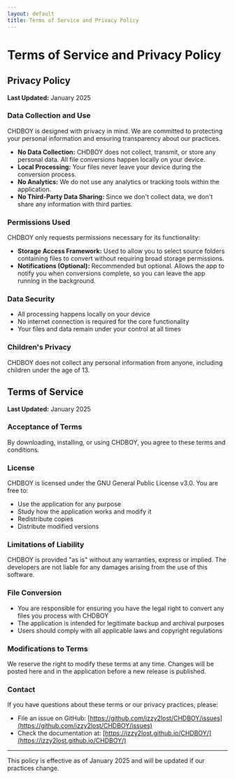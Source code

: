 ```yaml
---
layout: default
title: Terms of Service and Privacy Policy
---
```


# Terms of Service and Privacy Policy

## Privacy Policy

**Last Updated:** January 2025

### Data Collection and Use

CHDBOY is designed with privacy in mind. We are committed to protecting your personal information and ensuring transparency about our practices.

- **No Data Collection:** CHDBOY does not collect, transmit, or store any personal data. All file conversions happen locally on your device.
- **Local Processing:** Your files never leave your device during the conversion process.
- **No Analytics:** We do not use any analytics or tracking tools within the application.
- **No Third-Party Data Sharing:** Since we don't collect data, we don't share any information with third parties.

### Permissions Used

CHDBOY only requests permissions necessary for its functionality:

- **Storage Access Framework:** Used to allow you to select source folders containing files to convert without requiring broad storage permissions.
- **Notifications (Optional):** Recommended but optional. Allows the app to notify you when conversions complete, so you can leave the app running in the background.

### Data Security

- All processing happens locally on your device
- No internet connection is required for the core functionality
- Your files and data remain under your control at all times

### Children's Privacy

CHDBOY does not collect any personal information from anyone, including children under the age of 13.

## Terms of Service

**Last Updated:** January 2025

### Acceptance of Terms

By downloading, installing, or using CHDBOY, you agree to these terms and conditions.

### License

CHDBOY is licensed under the GNU General Public License v3.0. You are free to:
- Use the application for any purpose
- Study how the application works and modify it
- Redistribute copies
- Distribute modified versions

### Limitations of Liability

CHDBOY is provided "as is" without any warranties, express or implied. The developers are not liable for any damages arising from the use of this software.

### File Conversion

- You are responsible for ensuring you have the legal right to convert any files you process with CHDBOY
- The application is intended for legitimate backup and archival purposes
- Users should comply with all applicable laws and copyright regulations

### Modifications to Terms

We reserve the right to modify these terms at any time. Changes will be posted here and in the application before a new release is published.

### Contact

If you have questions about these terms or our privacy practices, please:
- File an issue on GitHub: [https://github.com/izzy2lost/CHDBOY/issues](https://github.com/izzy2lost/CHDBOY/issues)
- Check the documentation at: [https://izzy2lost.github.io/CHDBOY/](https://izzy2lost.github.io/CHDBOY/)

---

This policy is effective as of January 2025 and will be updated if our practices change.